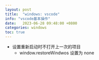 ```yaml
---
layout: post
title:  "windows: vscode"
info: "vscode基本操作"
date:   2023-06-28 09:48:00 +0800
categories: windows
toc: true
---
```



- 设置重新启动时不打开上一次的项目
  - window.restoreWindwos 设置为 none



